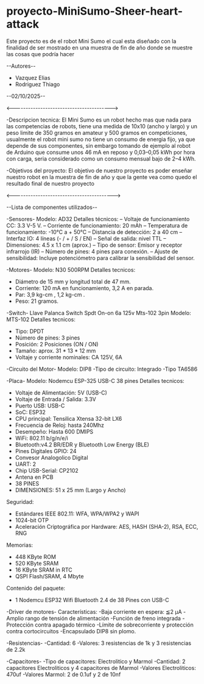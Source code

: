 # proyecto-MiniSumo-Sheer-heart-attack
Este proyecto es de el robot Mini Sumo el cual esta diseñado con la finalidad de ser mostrado en una muestra de fin de año donde se muestre las cosas que podría hacer

--Autores--

 * Vazquez Elias
 * Rodriguez Thiago

 --02/10/2025--

 <---------------------------------------->

-Descripcion tecnica: El Mini Sumo es un robot hecho mas que nada para las competencias de robots, tiene una medida de 10x10 (ancho y largo) y un peso limite de 350 gramos en amateur y 500 gramos en competiciones, usualmente el robot mini sumo no tiene un consumo de energia fijo, ya que depende de sus componentes, sin embargo tomando de ejemplo al robot de Arduino que consume unos 46 mA en reposo y 0,03–0,05 kWh por hora con carga, seria considerado como un consumo mensual bajo de 2–4 kWh.

-Objetivos del proyecto: El objetivo de nuestro proyecto es poder enseñar nuestro robot en la muestra de fin de año y que la gente vea como quedo el resultado final de nuestro proyecto

<----------------------------------------->

--Lista de componentes utilizados--

-Sensores-
Modelo: AD32
Detalles técnicos:
– Voltaje de funcionamiento CC: 3.3 V-5 V.
– Corriente de funcionamiento: 20 mAh
– Temperatura de funcionamiento: -10°C a + 50°C
– Distancia de detección: 2 a 40 cm
– Interfaz IO: 4 líneas (- / + / S / EN)
– Señal de salida: nivel TTL
– Dimensiones: 4.5 x 1.1 cm (aprox.)
– Tipo de sensor: Emisor y receptor infrarrojo (IR)
– Número de pines: 4 pines para conexión.
– Ajuste de sensibilidad: Incluye potenciómetro para calibrar la sensibilidad del sensor.

-Motores-
Modelo: N30 500RPM
Detalles tecnicos:
- Diámetro de 15 mm y longitud total de 47 mm. 
- Corriente: 120 mA en funcionamiento, 3,2 A en parada.
- Par: 3,9 kg-cm , 1,2 kg-cm .
- Peso: 21 gramos.

-Switch-
Llave Palanca Switch Spdt On-on 6a 125v Mts-102 3pin
Modelo: MTS-102
Detalles tecnicos:
- Tipo: DPDT
- Número de pines: 3 pines
- Posición: 2 Posiciones (ON / ON)
- Tamaño: aprox. 31 * 13 * 12 mm
- Voltaje y corriente nominales: CA 125V, 6A

-Circuito del Motor-
Modelo: DIP8
-Tipo de circuito: Integrado
-Tipo TA6586

-Placa-
Modelo: Nodemcu ESP-325 USB-C 38 pines
Detalles tecnicos:
- Voltaje de Alimentación: 5V (USB-C)
- Voltaje de Entrada / Salida: 3.3V
- Puerto USB: USB-C
- SoC: ESP32
- CPU principal: Tensilica Xtensa 32-bit LX6
- Frecuencia de Reloj: hasta 240Mhz
- Desempeño: Hasta 600 DMIPS
- WiFi: 802.11 b/g/n/e/i
- Bluetooth:v4.2 BR/EDR y Bluetooth Low Energy (BLE)
- Pines Digitales GPIO: 24 
- Convesor Analogolico Digital
- UART: 2
- Chip USB-Serial: CP2102
- Antena en PCB
- 38 PINES
- DIMENSIONES: 51 x 25 mm (Largo y Ancho)

Seguridad:
- Estándares IEEE 802.11: WFA, WPA/WPA2 y WAPI
- 1024-bit OTP
- Aceleración Criptográfica por Hardware: AES, HASH (SHA-2), RSA, ECC, RNG

Memorias:
- 448 KByte ROM
- 520 KByte SRAM
- 16 KByte SRAM in RTC
- QSPI Flash/SRAM, 4 Mbyte

Contenido del paquete:
- 1 Nodemcu ESP32 Wifi Bluetooth 2.4 de 38 Pines con USB-C

-Driver de motores-
Características:
-Baja corriente en espera: ≦2 µA
-Amplio rango de tensión de alimentación
-Función de freno integrada
-Protección contra apagado térmico
-Límite de sobrecorriente y protección contra cortocircuitos
-Encapsulado DIP8 sin plomo.

-Resistencias-
-Cantidad: 6
-Valores: 3 resistencias de 1k y 3 resistencias de 2.2k

-Capacitores-
-Tipo de capacitores: Electrolitico y Marmol
-Cantidad: 2 capacitores Electroliticos y 4 capacitores de Marmol
-Valores Electroliticos: 470uf
-Valores Marmol: 2 de 0.1uf y 2 de 10nf
